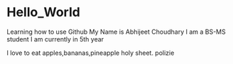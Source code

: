 # Hello_World
Learning how to use Github
My Name is Abhijeet Choudhary
I am a BS-MS student 
I am currently in 5th year


I love to eat apples,bananas,pineapple
holy sheet.
polizie

